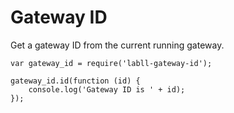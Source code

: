 Gateway ID
==========

Get a gateway ID from the current running gateway.

```node
var gateway_id = require('labll-gateway-id');

gateway_id.id(function (id) {
	console.log('Gateway ID is ' + id);
});
```
